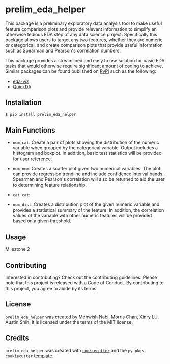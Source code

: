 # prelim_eda_helper

This package is a preliminary exploratory data analysis tool to make useful feature comparison plots and provide relevant information to simplify an otherwise tedious EDA step of any data science project. Specifically this package allows users to target any two features, whether they are numeric or categorical, and create comparison plots that provide useful information such as Spearman and Pearson's correlation numbers.

This package provides a streamlined and easy to use solution for basic EDA tasks that would otherwise require significant amount of coding to achieve. Similar packages can be found published on [PyPi](https://pypi.org/search/?q=eda&page=1) such as the following:

- [eda-viz](https://github.com/ajaymaity/eda-viz)
- [QuickDA](https://github.com/sid-the-coder/QuickDA)

## Installation

```bash
$ pip install prelim_eda_helper
```

## Main Functions

- `num_cat`: Create a pair of plots showing the distribution of the numeric variable when grouped by the categorical variable. Output includes a histogram and boxplot. In addition, basic test statistics will be provided for user reference.

- `num_num`: Creates a scatter plot given two numerical variables. The plot can provide regression trendline and include confidence interval bands. Spearman and Pearson's correlation will also be returned to aid the user to determining feature relationship.

- `cat_cat`:

- `num_dist`: Creates a distribution plot of the given numeric variable and provides a statistical summary of the feature. In addition, the correlation values of the variable with other numeric features will be provided based on a given threshold.

## Usage

Milestone 2

## Contributing

Interested in contributing? Check out the contributing guidelines. Please note that this project is released with a Code of Conduct. By contributing to this project, you agree to abide by its terms.

## License

`prelim_eda_helper` was created by Mehwish Nabi, Morris Chan, Xinry LU, Austin Shih. It is licensed under the terms of the MIT license.

## Credits

`prelim_eda_helper` was created with [`cookiecutter`](https://cookiecutter.readthedocs.io/en/latest/) and the `py-pkgs-cookiecutter` [template](https://github.com/py-pkgs/py-pkgs-cookiecutter).
